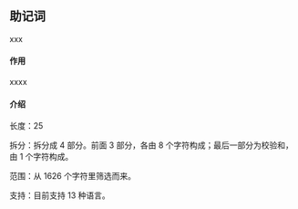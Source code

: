 ## 助记词

xxx

#### 作用

xxxx

#### 介绍

长度：25

拆分：拆分成 4 部分。前面 3 部分，各由 8 个字符构成；最后一部分为校验和，由 1 个字符构成。

范围：从 1626 个字符里筛选而来。

支持：目前支持 13 种语言。



